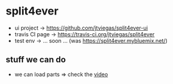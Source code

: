 # split4ever

* ui project      -> https://github.com/jtviegas/split4ever-ui
* travis CI page  -> https://travis-ci.org/jtviegas/split4ever
* test env        -> ... soon ... (was https://split4ever.mybluemix.net/)

## stuff we can do
* we can load parts => check the [video](https://drive.google.com/file/d/1MyNjIEO-4IleEUAuzaM1PLbc5ISQvBFT/view?usp=sharing)



